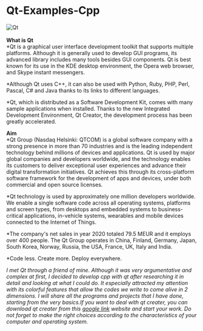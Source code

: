 # Qt-Examples-Cpp<br/>
![Qt](https://creator.jonomoss.com/uploads/images/1576569182_sugar.png)<br/><br/>
**What is Qt**<br/>
*Qt is a graphical user interface development toolkit that supports multiple platforms. Although it is generally used to develop GUI programs, its advanced library includes many tools besides GUI components. Qt is best known for its use in the KDE desktop environment, the Opera web browser, and Skype instant messengers.

*Although Qt uses C++, it can also be used with Python, Ruby, PHP, Perl, Pascal, C# and Java thanks to its links to different languages.

*Qt, which is distributed as a Software Development Kit, comes with many sample applications when installed. Thanks to the new Integrated Development Environment, Qt Creator, the development process has been greatly accelerated.

**Aim**<br/>
*Qt Group (Nasdaq Helsinki: QTCOM) is a global software company with a strong presence in more than 70 industries and is the leading independent technology behind millions of devices and applications. Qt is used by major global companies and developers worldwide, and the technology enables its customers to deliver exceptional user experiences and advance their digital transformation initiatives. Qt achieves this through its cross-platform software framework for the development of apps and devices, under both commercial and open source licenses.

*Qt technology is used by approximately one million developers worldwide. We enable a single software code across all operating systems, platforms and screen types, from desktops and embedded systems to business-critical applications, in-vehicle systems, wearables and mobile devices connected to the Internet of Things.

*The company's net sales in year 2020 totaled 79.5 MEUR and it employs over 400 people. The Qt Group operates in China, Finland, Germany, Japan, South Korea, Norway, Russia, the USA, France, UK, Italy and India.

*Code less. Create more. Deploy everywhere.

*I met Qt through a friend of mine. Although it was very argumentative and complex at first, I decided to develop cpp with qt after researching it in detail and looking at what I could do. It especially attracted my attention with its colorful features that allow the codes we write to come alive in 2 dimensions. I will share all the programs and projects that I have done, starting from the very basics.If you want to deal with qt creater, you can download qt creater from this [google link](https://www.qt.io/) website and start your work. Do not forget to make the right choices according to the characteristics of your computer and operating system.*
